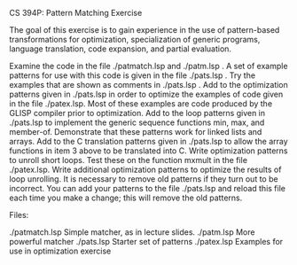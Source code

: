 CS 394P: Pattern Matching Exercise

The goal of this exercise is to gain experience in the use of pattern-based transformations for optimization, specialization of generic programs, language translation, code expansion, and partial evaluation.

Examine the code in the file ./patmatch.lsp and ./patm.lsp . A set of example patterns for use with this code is given in the file ./pats.lsp . Try the examples that are shown as comments in ./pats.lsp .
Add to the optimization patterns given in ./pats.lsp in order to optimize the examples of code given in the file ./patex.lsp. Most of these examples are code produced by the GLISP compiler prior to optimization.
Add to the loop patterns given in ./pats.lsp to implement the generic sequence functions min, max, and member-of. Demonstrate that these patterns work for linked lists and arrays.
Add to the C translation patterns given in ./pats.lsp to allow the array functions in item 3 above to be translated into C.
Write optimization patterns to unroll short loops. Test these on the function mxmult in the file ./patex.lsp. Write additional optimization patterns to optimize the results of loop unrolling.
It is necessary to remove old patterns if they turn out to be incorrect. You can add your patterns to the file ./pats.lsp and reload this file each time you make a change; this will remove the old patterns.

Files:

./patmatch.lsp    Simple matcher, as in lecture slides.
./patm.lsp        More powerful matcher
./pats.lsp        Starter set of patterns
./patex.lsp       Examples for use in optimization exercise
